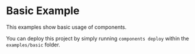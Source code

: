 # Basic Example

This examples show basic usage of components.

You can deploy this project by simply running `components deploy` within the
`examples/basic` folder.
